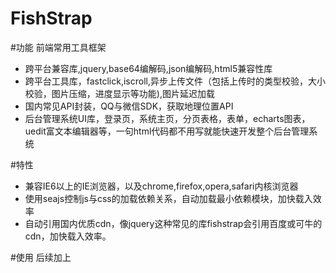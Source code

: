 FishStrap
=========

#功能
前端常用工具框架
* 跨平台兼容库,jquery,base64编解码,json编解码,html5兼容性库
* 跨平台工具库，fastclick,iscroll,异步上传文件（包括上传时的类型校验，大小校验，图片压缩，进度显示等功能),图片延迟加载
* 国内常见API封装，QQ与微信SDK，获取地理位置API
* 后台管理系统UI库，登录页，系统主页，分页表格，表单，echarts图表，uedit富文本编辑器等，一句html代码都不用写就能快速开发整个后台管理系统

#特性
* 兼容IE6以上的IE浏览器，以及chrome,firefox,opera,safari内核浏览器
* 使用seajs控制js与css的加载依赖关系，自动加载最小依赖模块，加快载入效率
* 自动引用国内优质cdn，像jquery这种常见的库fishstrap会引用百度或可牛的cdn，加快载入效率。

#使用
后续加上
